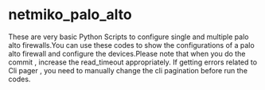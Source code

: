 # netmiko_palo_alto
These are very basic Python Scripts to configure single and multiple palo alto firewalls.You can use these codes to show the configurations of a palo alto firewall and  configure the devices.Please note that when you do the commit , increase the read_timeout appropriately. 
If getting errors related to Cli pager , you need to manually change the cli pagination before run the codes.
